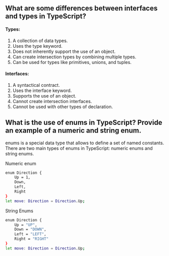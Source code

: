 ## What are some differences between interfaces and types in TypeScript?

#### Types: 

1) A collection of data types.
2) Uses the type keyword.
3) Does not inherently support the use of an object.
4) Can create intersection types by combining multiple types.
5) Can be used for types like primitives, unions, and tuples.	 

#### Interfaces:

1) A syntactical contract.
2) Uses the interface keyword.
3) Supports the use of an object.
4) Cannot create intersection interfaces.
5) Cannot be used with other types of declaration.




## What is the use of enums in TypeScript? Provide an example of a numeric and string enum.

enums is a special data type that allows to define a set of named constants. There are two main types of enums in TypeScript: numeric enums and string enums.

Numeric enum

```bash
enum Direction {
    Up = 1,
    Down,
    Left,
    Right
}
let move: Direction = Direction.Up;


```

String Enums

```bash
enum Direction {
    Up = "UP",
    Down = "DOWN",
    Left = "LEFT",
    Right = "RIGHT"
}
let move: Direction = Direction.Up;

```

